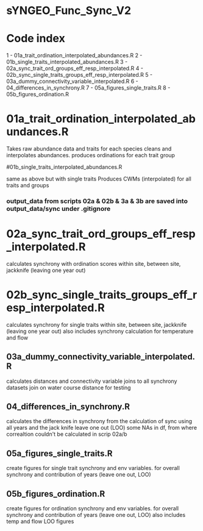 # sYNGEO_Func_Sync_V2

# Code index

1 - 01a_trait_ordination_interpolated_abundances.R
2 - 01b_single_traits_interpolated_abundances.R
3 - 02a_sync_trait_ord_groups_eff_resp_interpolated.R
4 - 02b_sync_single_traits_groups_eff_resp_interpolated.R
5 - 03a_dummy_connectivity_variable_interpolated.R
6 - 04_differences_in_synchrony.R
7 - 05a_figures_single_traits.R
8 - 05b_figures_ordination.R


# 01a_trait_ordination_interpolated_abundances.R

Takes raw abundance data and traits for each species
cleans and interpolates abundances. 
produces ordinations for each trait group

#01b_single_traits_interpolated_abundances.R

same as above but with single traits
Produces CWMs (interpolated) for all traits and groups


### output_data from scripts 02a & 02b & 3a & 3b are saved into output_data/sync under .gitignore
# 02a_sync_trait_ord_groups_eff_resp_interpolated.R

calculates synchrony with ordination scores
within site, between site, jackknife (leaving one year out)


# 02b_sync_single_traits_groups_eff_resp_interpolated.R

calculates synchrony for single traits
within site, between site, jackknife (leaving one year out)
also includes synchrony calculation for temperature and flow

## 03a_dummy_connectivity_variable_interpolated.R

calculates distances and connectivity variable
joins to all synchrony datasets
join on water course distance for testing

## 04_differences_in_synchrony.R

calculates the differences in synchrony from the calculation of sync using all years and the jack knife leave one out (LOO)
some NAs in df, from where correaltion couldn't be calculated in scrip 02a/b

## 05a_figures_single_traits.R

create figures for single trait synchrony and env variables. for overall synchrony and contribution of years (leave one out, LOO)

## 05b_figures_ordination.R

create figures for ordination synchrony and env variables. for overall synchrony and contribution of years (leave one out, LOO)
also includes temp and flow LOO figures



